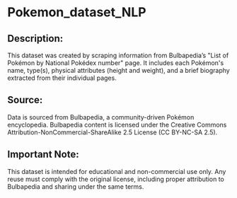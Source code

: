 # Pokemon_dataset_NLP

## Description:
This dataset was created by scraping information from Bulbapedia’s "List of Pokémon by National Pokédex number" page. It includes each Pokémon's name, type(s), physical attributes (height and weight), and a brief biography extracted from their individual pages.

## Source:
Data is sourced from Bulbapedia, a community-driven Pokémon encyclopedia. Bulbapedia content is licensed under the Creative Commons Attribution-NonCommercial-ShareAlike 2.5 License (CC BY-NC-SA 2.5).

## Important Note:
This dataset is intended for educational and non-commercial use only. Any reuse must comply with the original license, including proper attribution to Bulbapedia and sharing under the same terms.

